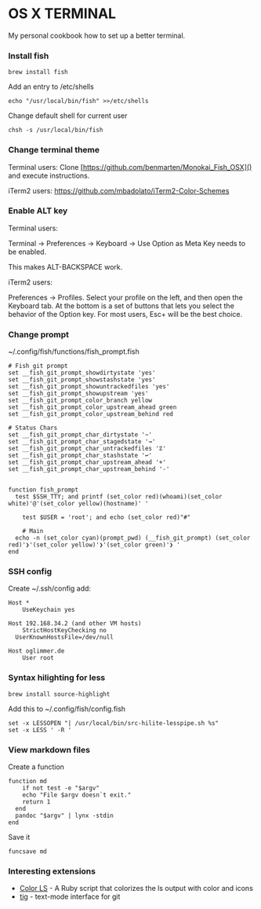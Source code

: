 # OS X TERMINAL

My personal cookbook how to set up a better terminal.

### Install fish

``brew install fish``

Add an entry to /etc/shells

``echo "/usr/local/bin/fish" >>/etc/shells``

Change default shell for current user

``chsh -s /usr/local/bin/fish``

### Change terminal theme

Terminal users: Clone [https://github.com/benmarten/Monokai_Fish_OSX]() and execute instructions.

iTerm2 users: https://github.com/mbadolato/iTerm2-Color-Schemes

### Enable ALT key

Terminal users:

Terminal -> Preferences -> Keyboard -> Use Option as Meta Key needs to be enabled.

This makes ALT-BACKSPACE work.

iTerm2 users:

Preferences -> Profiles. Select your profile on the left, and then open the Keyboard tab. At the bottom is a set of buttons that lets you select the behavior of the Option key. For most users, Esc+ will be the best choice.

### Change prompt

~/.config/fish/functions/fish_prompt.fish

```
# Fish git prompt
set __fish_git_prompt_showdirtystate 'yes'
set __fish_git_prompt_showstashstate 'yes'
set __fish_git_prompt_showuntrackedfiles 'yes'
set __fish_git_prompt_showupstream 'yes'
set __fish_git_prompt_color_branch yellow
set __fish_git_prompt_color_upstream_ahead green
set __fish_git_prompt_color_upstream_behind red

# Status Chars
set __fish_git_prompt_char_dirtystate '~'
set __fish_git_prompt_char_stagedstate '→'
set __fish_git_prompt_char_untrackedfiles '☡'
set __fish_git_prompt_char_stashstate '↩'
set __fish_git_prompt_char_upstream_ahead '+'
set __fish_git_prompt_char_upstream_behind '-'


function fish_prompt
  test $SSH_TTY; and printf (set_color red)(whoami)(set_color white)'@'(set_color yellow)(hostname)' '

    test $USER = 'root'; and echo (set_color red)"#"

    # Main
  echo -n (set_color cyan)(prompt_pwd) (__fish_git_prompt) (set_color red)'❯'(set_color yellow)'❯'(set_color green)'❯ '
end
```

### SSH config

Create ~/.ssh/config add:

```
Host *
	UseKeychain yes

Host 192.168.34.2 (and other VM hosts)
	StrictHostKeyChecking no
  UserKnownHostsFile=/dev/null
	
Host oglimmer.de
	User root
```

### Syntax hilighting for less

``brew install source-highlight``

Add this to ~/.config/fish/config.fish

```
set -x LESSOPEN "| /usr/local/bin/src-hilite-lesspipe.sh %s"
set -x LESS ' -R '
```

### View markdown files

Create a function

```
function md
	if not test -e "$argv"
    echo "File $argv doesn`t exit."
    return 1
  end
  pandoc "$argv" | lynx -stdin
end
```

Save it

``funcsave md``

### Interesting extensions

* [Color LS](https://github.com/athityakumar/colorls) - A Ruby script that colorizes the ls output with color and icons
* [tig](https://jonas.github.io/tig) - text-mode interface for git
